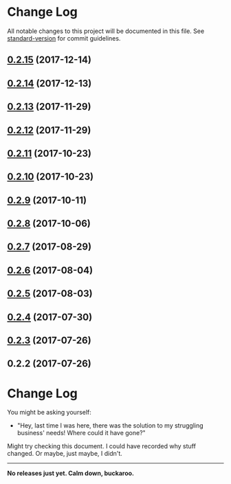 # Change Log

All notable changes to this project will be documented in this file. See [standard-version](https://github.com/conventional-changelog/standard-version) for commit guidelines.

<a name="0.2.15"></a>
## [0.2.15](https://github.com/jmahc/that-react-app-you-want/compare/v0.2.14...v0.2.15) (2017-12-14)



<a name="0.2.14"></a>
## [0.2.14](https://github.com/jmahc/that-react-app-you-want/compare/v0.2.13...v0.2.14) (2017-12-13)



<a name="0.2.13"></a>
## [0.2.13](https://github.com/jmahc/that-react-app-you-want/compare/v0.2.12...v0.2.13) (2017-11-29)



<a name="0.2.12"></a>
## [0.2.12](https://github.com/jmahc/that-react-app-you-want/compare/v0.2.11...v0.2.12) (2017-11-29)



<a name="0.2.11"></a>
## [0.2.11](https://github.com/jmahc/that-react-app-you-want/compare/v0.2.10...v0.2.11) (2017-10-23)



<a name="0.2.10"></a>
## [0.2.10](https://github.com/jmahc/that-react-app-you-want/compare/v0.2.9...v0.2.10) (2017-10-23)



<a name="0.2.9"></a>
## [0.2.9](https://github.com/jmahc/that-react-app-you-want/compare/v0.2.8...v0.2.9) (2017-10-11)



<a name="0.2.8"></a>
## [0.2.8](https://github.com/jmahc/that-react-app-you-want/compare/v0.2.7...v0.2.8) (2017-10-06)



<a name="0.2.7"></a>
## [0.2.7](https://github.com/jmahc/that-react-app-you-want/compare/v0.2.6...v0.2.7) (2017-08-29)



<a name="0.2.6"></a>
## [0.2.6](https://github.com/jmahc/that-react-app-you-want/compare/v0.2.5...v0.2.6) (2017-08-04)



<a name="0.2.5"></a>
## [0.2.5](https://github.com/jmahc/that-react-app-you-want/compare/v0.2.4...v0.2.5) (2017-08-03)



<a name="0.2.4"></a>
## [0.2.4](https://github.com/jmahc/that-react-app-you-want/compare/v0.2.3...v0.2.4) (2017-07-30)



<a name="0.2.3"></a>
## [0.2.3](https://github.com/jmahc/that-react-app-you-want/compare/v0.2.2...v0.2.3) (2017-07-26)



<a name="0.2.2"></a>
## 0.2.2 (2017-07-26)



# Change Log
You might be asking yourself:

- "Hey, last time I was here, there was the solution to my struggling business' needs!  Where could it have gone?"

Might try checking this document.  I could have recorded why stuff changed.  Or maybe, just maybe, I didn't.

---

**No releases just yet. Calm down, buckaroo.**
